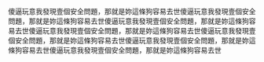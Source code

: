 傻逼玩意我發現壹個安全問題，那就是妳這條狗容易去世傻逼玩意我發現壹個安全問題，那就是妳這條狗容易去世傻逼玩意我發現壹個安全問題，那就是妳這條狗容易去世傻逼玩意我發現壹個安全問題，那就是妳這條狗容易去世傻逼玩意我發現壹個安全問題，那就是妳這條狗容易去世傻逼玩意我發現壹個安全問題，那就是妳這條狗容易去世傻逼玩意我發現壹個安全問題，那就是妳這條狗容易去世
